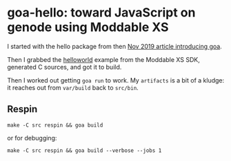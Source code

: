 # goa-hello: toward JavaScript on genode using Moddable XS

I started with the hello package from then [Nov 2019 article
introducing goa](https://genodians.org/nfeske/2019-11-25-goa).

Then I grabbed the
[helloworld](https://github.com/Moddable-OpenSource/moddable/tree/public/examples/helloworld)
example from the Moddable XS SDK, generated C sources, and got it to
build.

Then I worked out getting `goa run` to work. My `artifacts` is
a bit of a kludge: it reaches out from `var/build` back to `src/bin`.


## Respin

```
make -C src respin && goa build
```

or for debugging:

```
make -C src respin && goa build --verbose --jobs 1
```
